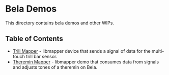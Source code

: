 # Bela Demos

This directory contains bela demos and other WIPs.

## Table of Contents

* [Trill Mapper](./trill-mapper) - libmapper device that sends a signal of data for the multi-touch trill bar sensor.
* [Theremin Mapper](./theremin_mapper) - libmapper demo that consumes data from signals and adjusts tones of a theremin on Bela.
